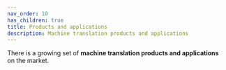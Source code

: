 ```yaml
---
nav_order: 10
has_children: true
title: Products and applications
description: Machine translation products and applications
---
```


There is a growing set of **machine translation products and applications** on the market.

